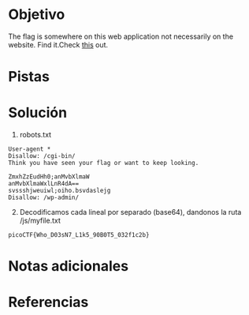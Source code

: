 # Objetivo
The flag is somewhere on this web application not necessarily on the website. Find it.Check [this](http://saturn.picoctf.net:59901/) out.
# Pistas
# Solución
1. robots.txt
```
User-agent *
Disallow: /cgi-bin/
Think you have seen your flag or want to keep looking.

ZmxhZzEudHh0;anMvbXlmaW
anMvbXlmaWxlLnR4dA==
svssshjweuiwl;oiho.bsvdaslejg
Disallow: /wp-admin/
```
2. Decodificamos cada lineal por separado (base64), dandonos la ruta /js/myfile.txt
```
picoCTF{Who_D03sN7_L1k5_90B0T5_032f1c2b}
```
# Notas adicionales
# Referencias